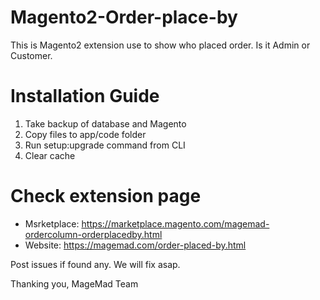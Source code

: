 # Magento2-Order-place-by
This is Magento2 extension use to show who placed order. Is it Admin or Customer.

# Installation Guide
1. Take backup of database and Magento
2. Copy files to app/code folder
3. Run setup:upgrade command from CLI
4. Clear cache

# Check extension page
* Msrketplace: https://marketplace.magento.com/magemad-ordercolumn-orderplacedby.html
* Website: https://magemad.com/order-placed-by.html

Post issues if found any. We will fix asap.

Thanking you,
MageMad Team
